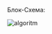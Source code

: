 Блок-Схема:

![algoritm](https://user-images.githubusercontent.com/112032650/198838119-4b6b869f-6731-4d18-8062-303ef3ff94f3.jpg)
